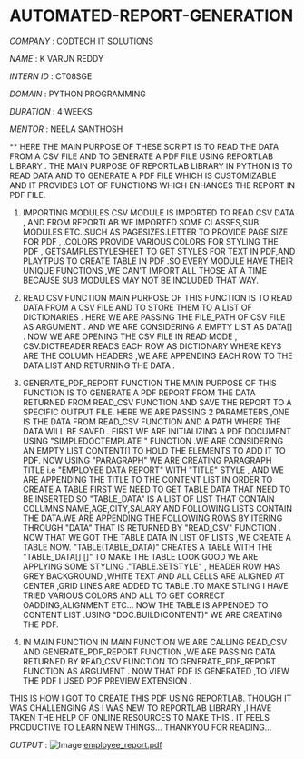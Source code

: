 # AUTOMATED-REPORT-GENERATION

*COMPANY* : CODTECH IT SOLUTIONS

*NAME* : K VARUN REDDY

*INTERN ID* : CT08SGE

*DOMAIN* : PYTHON PROGRAMMING

*DURATION* : 4 WEEKS

*MENTOR* : NEELA SANTHOSH

**
HERE THE MAIN PURPOSE OF THESE SCRIPT IS TO READ THE DATA FROM A CSV FILE AND TO GENERATE A PDF FILE USING REPORTLAB LIBRARY . THE MAIN PURPOSE OF REPORTLAB LIBRARY IN PYTHON IS TO READ DATA AND TO GENERATE A PDF FILE WHICH IS CUSTOMIZABLE AND IT PROVIDES LOT OF FUNCTIONS WHICH ENHANCES THE REPORT IN PDF FILE.
1) IMPORTING MODULES
   CSV MODULE IS IMPORTED TO READ CSV DATA , AND FROM REPORTLAB WE IMPORTED SOME CLASSES,SUB MODULES ETC..SUCH AS PAGESIZES.LETTER TO PROVIDE PAGE SIZE FOR PDF , .COLORS PROVIDE VARIOUS COLORS FOR STYLING THE PDF , GETSAMPLESTYLESHEET TO GET STYLES FOR TEXT IN PDF,AND PLAYTPUS TO CREATE TABLE IN PDF .SO EVERY MODULE HAVE THEIR UNIQUE FUNCTIONS ,WE CAN'T IMPORT ALL THOSE AT A TIME BECAUSE SUB MODULES MAY NOT BE INCLUDED THAT WAY.

2) READ CSV FUNCTION
   MAIN PURPOSE OF THIS FUNCTION IS TO READ DATA FROM A CSV FILE AND TO STORE THEM TO A LIST OF DICTIONARIES . HERE WE ARE PASSING THE FILE_PATH OF CSV FILE AS ARGUMENT . AND WE ARE CONSIDERING A EMPTY LIST AS DATA[] . NOW WE ARE OPENING THE CSV FILE IN READ MODE , CSV.DICTREADER READS EACH ROW AS DICTIONARY WHERE KEYS ARE THE COLUMN HEADERS ,WE ARE APPENDING EACH ROW TO THE DATA LIST AND RETURNING THE DATA .

3) GENERATE_PDF_REPORT FUNCTION
   THE MAIN PURPOSE OF THIS FUNCTION IS TO GENERATE A PDF REPORT FROM THE DATA RETURNED FROM READ_CSV FUNCTION AND SAVE THE REPORT TO A SPECIFIC OUTPUT FILE. HERE WE ARE PASSING 2 PARAMETERS ,ONE IS THE DATA FROM READ_CSV FUNCTION AND A PATH WHERE THE DATA WILL BE SAVED . FIRST WE ARE INITIALIZING A PDF DOCUMENT USING "SIMPLEDOCTEMPLATE " FUNCTION .WE ARE CONSIDERING AN EMPTY LIST CONTENT[] TO HOLD THE ELEMENTS TO ADD IT TO PDF. NOW USING "PARAGRAPH" WE ARE CREATING PARAGRAPH TITLE i.e "EMPLOYEE DATA REPORT" WITH "TITLE" STYLE , AND WE ARE APPENDING THE TITLE TO THE CONTENT LIST.IN ORDER TO CREATE A TABLE FIRST WE NEED TO GET TABLE DATA THAT NEED TO BE INSERTED SO "TABLE_DATA" IS A LIST OF LIST THAT CONTAIN COLUMNS NAME,AGE,CITY,SALARY AND FOLLOWING LISTS CONTAIN THE DATA.WE ARE APPENDING THE FOLLOWING ROWS BY ITERING THROUGH "DATA" THAT IS RETURNED BY "READ_CSV" FUNCTION . NOW THAT WE GOT THE TABLE DATA IN LIST OF LISTS ,WE CREATE A TABLE NOW. "TABLE(TABLE_DATA)" CREATES A TABLE WITH THE "TABLE_DATA[] []" TO MAKE THE TABLE LOOK GOOD WE ARE APPLYING SOME STYLING ."TABLE.SETSTYLE" , HEADER ROW HAS GREY BACKGROUND ,WHITE TEXT AND ALL CELLS ARE ALIGNED AT CENTER ,GRID LINES ARE ADDED TO TABLE .TO MAKE STLING I HAVE TRIED VARIOUS COLORS AND ALL TO GET CORRECT OADDING,ALIGNMENT ETC... NOW THE TABLE IS APPENDED TO CONTENT LIST .USING "DOC.BUILD(CONTENT)" WE ARE CREATING THE PDF.


4) IN MAIN FUNCTION
   IN MAIN FUNCTION WE ARE CALLING READ_CSV AND GENERATE_PDF_REPORT FUNCTION ,WE ARE PASSING DATA RETURNED BY READ_CSV FUNCTION TO GENERATE_PDF_REPORT FUNCTION AS ARGUMENT . NOW THAT PDF IS GENERATED ,TO VIEW THE PDF I USED PDF PREVIEW EXTENSION . 

THIS IS HOW I GOT TO CREATE THIS PDF USING REPORTLAB. THOUGH IT WAS CHALLENGING AS I WAS NEW TO REPORTLAB LIBRARY ,I HAVE TAKEN THE HELP OF ONLINE RESOURCES TO MAKE THIS . IT FEELS PRODUCTIVE TO LEARN NEW THINGS...
THANKYOU FOR READING...

*OUTPUT* :
![Image](https://github.com/user-attachments/assets/47530edc-f341-475d-a540-8eb5909be40c)
[employee_report.pdf](https://github.com/user-attachments/files/19042110/employee_report.pdf)
